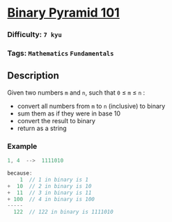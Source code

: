 # [Binary Pyramid 101](https://www.codewars.com/kata/5596700a386158e3aa000011)

### Difficulty: `7 kyu`

### Tags: `Mathematics` `Fundamentals`

## Description

Given two numbers `m` and `n`, such that `0` ≤ `m` ≤ `n` :

- convert all numbers from `m` to `n` (inclusive) to binary
- sum them as if they were in base 10
- convert the result to binary
- return as a string

### Example

```js
1, 4  -->  1111010

because:
    1  // 1 in binary is 1
+  10  // 2 in binary is 10
+  11  // 3 in binary is 11
+ 100  // 4 in binary is 100
-----
  122  // 122 in binary is 1111010
```